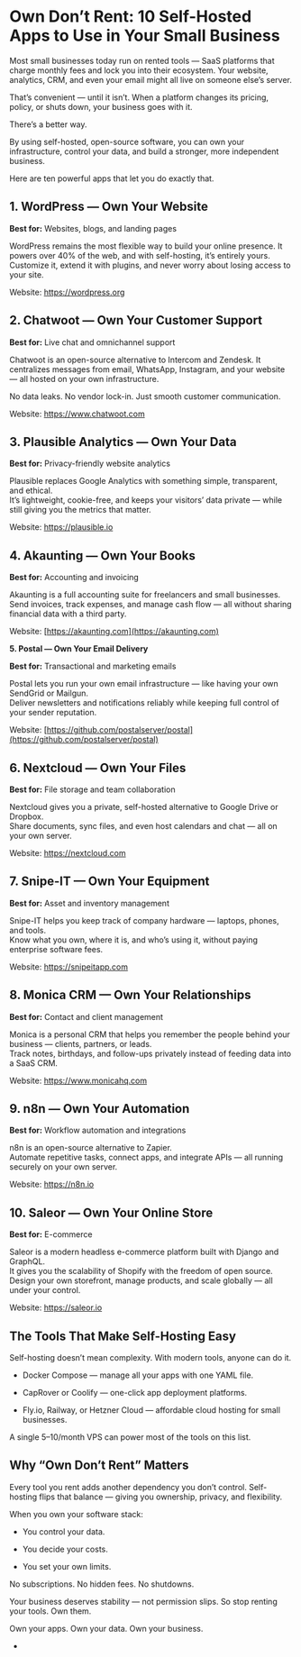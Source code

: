 # **Own Don’t Rent: 10 Self-Hosted Apps to Use in Your Small Business**

Most small businesses today run on rented tools — SaaS platforms that charge monthly fees and lock you into their ecosystem. Your website, analytics, CRM, and even your email might all live on someone else’s server.

That’s convenient — until it isn’t. When a platform changes its pricing, policy, or shuts down, your business goes with it.

There’s a better way.

By using self-hosted, open-source software, you can own your infrastructure, control your data, and build a stronger, more independent business.

Here are ten powerful apps that let you do exactly that.

## **1. WordPress — Own Your Website**

**Best for:** Websites, blogs, and landing pages

WordPress remains the most flexible way to build your online presence. It powers over 40% of the web, and with self-hosting, it’s entirely yours.  
Customize it, extend it with plugins, and never worry about losing access to your site.

Website: https://wordpress.org

## **2. Chatwoot — Own Your Customer Support**

**Best for:** Live chat and omnichannel support

Chatwoot is an open-source alternative to Intercom and Zendesk. It centralizes messages from email, WhatsApp, Instagram, and your website — all hosted on your own infrastructure.

No data leaks. No vendor lock-in. Just smooth customer communication.

Website: https://www.chatwoot.com

## **3. Plausible Analytics — Own Your Data**

**Best for:** Privacy-friendly website analytics

Plausible replaces Google Analytics with something simple, transparent, and ethical.  
It’s lightweight, cookie-free, and keeps your visitors’ data private — while still giving you the metrics that matter.

Website: https://plausible.io

## **4. Akaunting — Own Your Books**

**Best for:** Accounting and invoicing

Akaunting is a full accounting suite for freelancers and small businesses.  
Send invoices, track expenses, and manage cash flow — all without sharing financial data with a third party.

Website: [https://akaunting.com](https://akaunting.com)

**5. Postal — Own Your Email Delivery**

**Best for:** Transactional and marketing emails

Postal lets you run your own email infrastructure — like having your own SendGrid or Mailgun.  
Deliver newsletters and notifications reliably while keeping full control of your sender reputation.

Website: [https://github.com/postalserver/postal](https://github.com/postalserver/postal)

## **6. Nextcloud — Own Your Files**

**Best for:** File storage and team collaboration

Nextcloud gives you a private, self-hosted alternative to Google Drive or Dropbox.  
Share documents, sync files, and even host calendars and chat — all on your own server.

Website: https://nextcloud.com

## **7. Snipe-IT — Own Your Equipment**

**Best for:** Asset and inventory management

Snipe-IT helps you keep track of company hardware — laptops, phones, and tools.  
 Know what you own, where it is, and who’s using it, without paying enterprise software fees.

Website: https://snipeitapp.com

## **8. Monica CRM — Own Your Relationships**

**Best for:** Contact and client management

Monica is a personal CRM that helps you remember the people behind your business — clients, partners, or leads.  
Track notes, birthdays, and follow-ups privately instead of feeding data into a SaaS CRM.

Website: https://www.monicahq.com

## **9. n8n — Own Your Automation**

**Best for:** Workflow automation and integrations

n8n is an open-source alternative to Zapier.  
Automate repetitive tasks, connect apps, and integrate APIs — all running securely on your own server.

Website: https://n8n.io

## **10. Saleor — Own Your Online Store**

**Best for:** E-commerce

Saleor is a modern headless e-commerce platform built with Django and GraphQL.  
It gives you the scalability of Shopify with the freedom of open source.  
Design your own storefront, manage products, and scale globally — all under your control.

Website: https://saleor.io

## **The Tools That Make Self-Hosting Easy**

Self-hosting doesn’t mean complexity. With modern tools, anyone can do it.

* Docker Compose — manage all your apps with one YAML file.

* CapRover or Coolify — one-click app deployment platforms.

* Fly.io, Railway, or Hetzner Cloud — affordable cloud hosting for small businesses.

A single $5–$10/month VPS can power most of the tools on this list.

## **Why “Own Don’t Rent” Matters**

Every tool you rent adds another dependency you don’t control. Self-hosting flips that balance — giving you ownership, privacy, and flexibility.

When you own your software stack:

* You control your data.

* You decide your costs.

* You set your own limits.

No subscriptions. No hidden fees. No shutdowns.

Your business deserves stability — not permission slips. So stop renting your tools. Own them.

Own your apps. Own your data. Own your business.

- 
